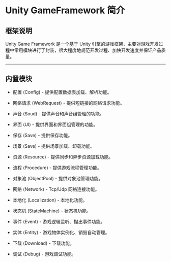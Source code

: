 # Unity GameFramework 简介

## 框架说明

Unity Game Framework 是一个基于 Unity 引擎的游戏框架，主要对游戏开发过程中常用模块进行了封装，很大程度地规范开发过程、加快开发速度并保证产品质量。

--------------------------

## 内置模块

- 配置 (Config) - 提供配置数据表加载、解析功能。

- 网络请求 (WebRequest) - 提供短链接的网络请求功能。

- 声音 (Soud) - 提供声音和声音组管理的功能。

- 界面 (UI) - 提供界面和界面组管理的功能。

- 保存 (Save) - 提供保存功能。

- 场景 (Save) - 提供场景加载、卸载功能。

- 资源 (Resource) - 提供同步和异步资源加载功能。

- 流程 (Procedure) - 提供游戏流程管理功能。

- 对象池 (ObjectPool) - 提供对象池管理功能。

- 网络 (Network) - Tcp/Udp 网络连接功能。

- 本地化 (Localization) - 本地化功能。

- 状态机 (StateMachine) - 状态机功能。

- 事件 (Event) - 游戏逻辑监听、抛出事件功能。

- 实体 (Entity) - 游戏物体实例化、销毁自动管理。

- 下载 (Download) - 下载功能。

- 调试 (Debug) - 游戏调试功能。
